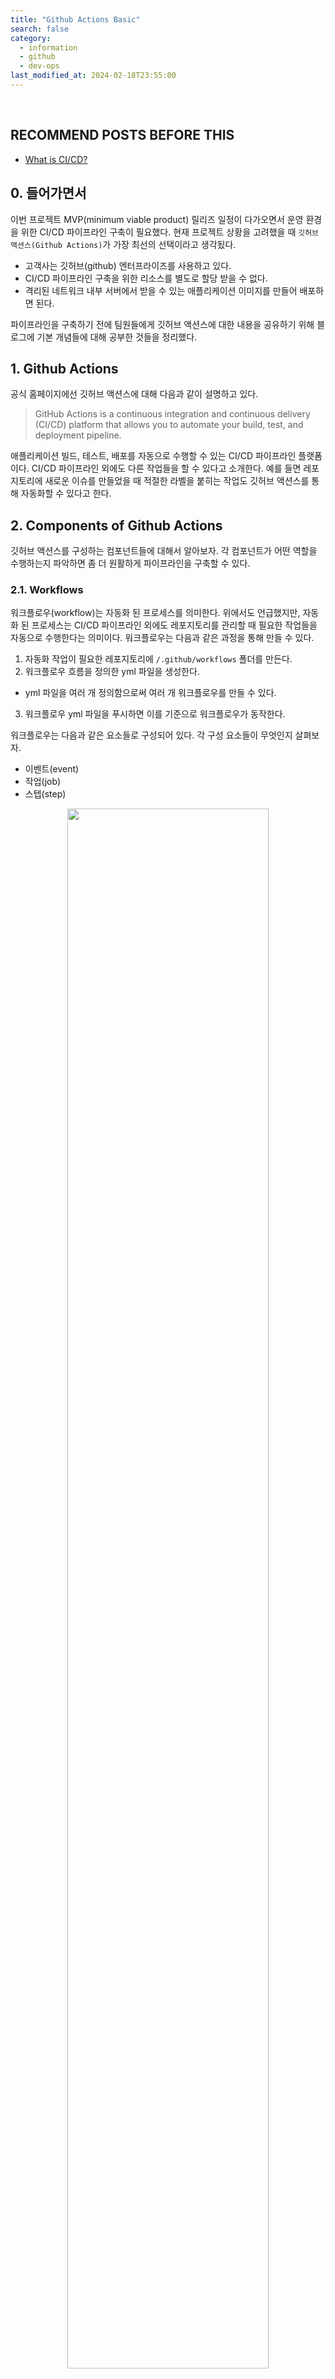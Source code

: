 ```yaml
---
title: "Github Actions Basic"
search: false
category:
  - information
  - github
  - dev-ops
last_modified_at: 2024-02-18T23:55:00
---
```


<br/>

## RECOMMEND POSTS BEFORE THIS

- [What is CI/CD?][what-is-ci-cd-link]

## 0. 들어가면서

이번 프로젝트 MVP(minimum viable product) 릴리즈 일정이 다가오면서 운영 환경을 위한 CI/CD 파이프라인 구축이 필요했다. 현재 프로젝트 상황을 고려했을 때 `깃허브 액션스(Github Actions)`가 가장 최선의 선택이라고 생각됬다. 

- 고객사는 깃허브(github) 엔터프라이즈를 사용하고 있다.
- CI/CD 파이프라인 구축을 위한 리소스를 별도로 할당 받을 수 없다.
- 격리된 네트워크 내부 서버에서 받을 수 있는 애플리케이션 이미지를 만들어 배포하면 된다.

파이프라인을 구축하기 전에 팀원들에게 깃허브 액션스에 대한 내용을 공유하기 위해 블로그에 기본 개념들에 대해 공부한 것들을 정리했다. 

## 1. Github Actions

공식 홈페이지에선 깃허브 액션스에 대해 다음과 같이 설명하고 있다.

> GitHub Actions is a continuous integration and continuous delivery (CI/CD) platform that allows you to automate your build, test, and deployment pipeline.

애플리케이션 빌드, 테스트, 배포를 자동으로 수행할 수 있는 CI/CD 파이프라인 플랫폼이다. CI/CD 파이프라인 외에도 다른 작업들을 할 수 있다고 소개한다. 예를 들면 레포지토리에 새로운 이슈를 만들었을 때 적절한 라벨을 붙히는 작업도 깃허브 액션스를 통해 자동화할 수 있다고 한다. 

## 2. Components of Github Actions

깃허브 액션스를 구성하는 컴포넌트들에 대해서 알아보자. 각 컴포넌트가 어떤 역할을 수행하는지 파악하면 좀 더 원활하게 파이프라인을 구축할 수 있다. 

### 2.1. Workflows

워크플로우(workflow)는 자동화 된 프로세스를 의미한다. 위에서도 언급했지만, 자동화 된 프로세스는 CI/CD 파이프라인 외에도 레포지토리를 관리할 때 필요한 작업들을 자동으로 수행한다는 의미이다. 워크플로우는 다음과 같은 과정을 통해 만들 수 있다. 

1. 자동화 작업이 필요한 레포지토리에 `/.github/workflows` 폴더를 만든다.
2. 워크플로우 흐름을 정의한 yml 파일을 생성한다.
  - yml 파일을 여러 개 정의함으로써 여러 개 워크플로우를 만들 수 있다.
3. 워크플로우 yml 파일을 푸시하면 이를 기준으로 워크플로우가 동작한다. 

워크플로우는 다음과 같은 요소들로 구성되어 있다. 각 구성 요소들이 무엇인지 살펴보자.

- 이벤트(event)
- 작업(job)
- 스텝(step)

<p align="center">
  <img src="/images/posts/2024/github-actions-01.png" width="80%" class="image__border">
</p>
<center>https://docs.github.com/ko/actions/learn-github-actions/understanding-github-actions</center>

### 2.2. Events

이벤트는 워크플로우 실행을 트리거(trigger)하는 행위이다. 때문에 이벤트는 워크플로우를 정의할 때 필수로 지정해야 한다.  `push`, `pull_request` 이벤트가 파이프라인을 위해 많이 사용된다. 크론 잡(cron job)을 사용한 스케줄링도 가능하다. [워크플로우 이벤트](https://docs.github.com/ko/actions/using-workflows/events-that-trigger-workflows)들은 굉장히 다양하기 때문에 공식 홈페이지를 참고하길 바란다.

예를 들어 아래처럼 워크플로우 파일을 정의하면 메인 브랜치에 `push` 이벤트가 발생했을 떄 워크플로우가 실행된다. 

```yml
on:
  push:
    branches:
      - 'main'
```

### 2.3. Runners, Jobs and Steps

작업(job)은 워크플로우가 수행해야 하는 태스크(task)들을 명시된 컴포넌트다. 여러 개의 스텝(step)으로 구성되어 있다. 기본적으로 각 작업들은 서로 의존적이지 않고 병렬로 동작한다. 작업들 사이의 의존 관계를 정의하여 순차적으로 실행하도록 만들 수도 있다. 

각 작업들은 독립적인 가상 머신(virtual machine)에서 실행된다. 가상 머신이 설치된 인스턴스를 러너(Runner)라고 한다. 각 작업들 사이의 컨텍스트는 공유되지 않는다. 리눅스, 윈도우즈 그리고 맥OS 운영체제를 지원하며 각 머신 별로 가격 정책이 다르기 때문에 주의해야 한다. 

작업에 포함되는 스텝들은 각자 쉘 스크립트나 액션(action)으로 정의된다. 서로 의존 관계를 가지기 때문에 순차적으로 동작한다. 이전 스텝에서 작업한 내용들에 대한 결과물들은 다음 스텝에서도 확인할 수 있다. 작업 중인 디렉토리 공간에 대한 컨텍스트는 이어지지 않는다. 

작업을 정의할 때 `runs-on`, `steps` 속성은 필수로 지정해야 한다. 

- runs-on
  - 작업이 실행될 러너(runner) 환경을 정의한다.
  - 아래 예시는 우분투 환경에서 실행한다고 명시한 것이다.
- steps
  - 해당 작업에서 수행할 일들을 순차적으로 정의한다.
  - 3개의 스텝을 정의했으며 순차적으로 실행된다.

```yml
jobs:
  build:
    runs-on: ubuntu-latest
    steps:
      - uses: actions/checkout@v3
      - name: Run a one-line script
        run: echo Hello, world!
      - name: Run a multi-line script
        run: |
          echo Add other actions to build,
          echo test, and deploy your project.
```

### 2.4. Actions

액션(action)은 깃허브 액션스 플랫폼에서 복잡하지만, 자주 실행하는 태스크들을 재사용하기 쉽게 하나로 묶어 정의한 컴포넌트이다. 예를 들면 다음과 같은 태스크들을 액션으로 정의해 사용할 수 있다.

- 코드 체크아웃
- 언어, 빌드 환경 설정
- 컨테이너 이미지 레지스트리 로그인

예를 들어 레포지토리 코드를 러너에 다운로드 받는 작업은 다음 `actions/checkout@v3` 액션을 사용한다.

```yml
jobs:
  build:
    runs-on: ubuntu-latest
    steps:
      - uses: actions/checkout@v3
```

이미 만들어진 액션을 사용해도 되지만, 필요하다면 커스텀하게 정의한 액션을 만들어 사용할 수도 있다. 필요하다면 [커스텀 액션](https://docs.github.com/en/actions/creating-actions) 링크에서 액션을 만드는 방법을 찾아보길 바란다. 

## 3. Start Github Actions

깃허브 액션스를 시작하는 방법은 굉장히 쉽다. 다음 절차를 따라 수행하면 깃허브 액션스를 실행할 수 있다.

- 레포지토리의 액션스 섹션으로 이동한다.
- 다양한 워크플로우 템플릿들이 존재한다.
  - 추천 워크플로우가 없다면 필요한 템플릿을 검색해서 사용할 수 있다.
  - 필자는 `Simple workflow`를 선택했다.

<p align="center">
  <img src="/images/posts/2024/github-actions-02.png" width="100%" class="image__border">
</p>

- 워크플로우 yml 파일을 생성한다.

<p align="center">
  <img src="/images/posts/2024/github-actions-03.png" width="100%" class="image__border">
</p>

- 액션스 섹션에서 방금 생성한 워크플로우가 실행되는 것을 확인할 수 있다.

<p align="center">
  <img src="/images/posts/2024/github-actions-04.png" width="100%" class="image__border">
</p>

## CLOSING

이번 글은 깃허브 액션스에 기본 개념에 대한 내용을 다뤘다. 필자의 프로젝트는 모노레포(monorepo)에서 리액트 프론트엔드, 스프링 백엔드 프로젝트를 관리하고 있다. 깃허브 액션스를 사용해 실제로 CI/CD 파이프라인을 구축한 내용은 다음 글로 정리할 예정이다. 

#### RECOMMEND NEXT POSTS

- [GitLab CI/CD Pipeline for On-Premise][gitlab-ci-cd-pipeline-link]
- [Optimize Gitlab CI Pipeline for Maven Project][optimize-gitlab-ci-pipeline-link]

#### REFERENCE

- <https://docs.github.com/ko/actions>
- <https://docs.github.com/ko/actions/learn-github-actions/understanding-github-actions>

[what-is-ci-cd-link]: https://junhyunny.github.io/information/what-is-ci-cd/
[gitlab-ci-cd-pipeline-link]: https://junhyunny.github.io/information/dev-ops/gitlab-ci-cd-pipeline-for-on-premise/
[optimize-gitlab-ci-pipeline-link]: https://junhyunny.github.io/gitlab-ci/maven/spring-boot/optimize-gitlab-ci-pipeline-for-maven-project/
